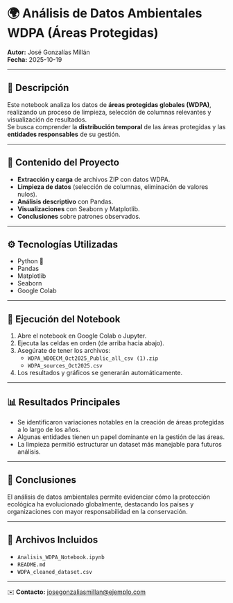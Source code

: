 # 🌍 Análisis de Datos Ambientales WDPA (Áreas Protegidas)

**Autor:** José Gonzalías Millán  
**Fecha:** 2025-10-19  

---

## 📘 Descripción
Este notebook analiza los datos de **áreas protegidas globales (WDPA)**, realizando un proceso de limpieza, selección de columnas relevantes y visualización de resultados.  
Se busca comprender la **distribución temporal** de las áreas protegidas y las **entidades responsables** de su gestión.

---

## 🧩 Contenido del Proyecto
- **Extracción y carga** de archivos ZIP con datos WDPA.  
- **Limpieza de datos** (selección de columnas, eliminación de valores nulos).  
- **Análisis descriptivo** con Pandas.  
- **Visualizaciones** con Seaborn y Matplotlib.  
- **Conclusiones** sobre patrones observados.

---

## ⚙️ Tecnologías Utilizadas
- Python 🐍  
- Pandas  
- Matplotlib  
- Seaborn  
- Google Colab  

---

## 🚀 Ejecución del Notebook
1. Abre el notebook en Google Colab o Jupyter.  
2. Ejecuta las celdas en orden (de arriba hacia abajo).  
3. Asegúrate de tener los archivos:
   - `WDPA_WDOECM_Oct2025_Public_all_csv (1).zip`  
   - `WDPA_sources_Oct2025.csv`
4. Los resultados y gráficos se generarán automáticamente.

---

## 📊 Resultados Principales
- Se identificaron variaciones notables en la creación de áreas protegidas a lo largo de los años.  
- Algunas entidades tienen un papel dominante en la gestión de las áreas.  
- La limpieza permitió estructurar un dataset más manejable para futuros análisis.

---

## 🧠 Conclusiones
El análisis de datos ambientales permite evidenciar cómo la protección ecológica ha evolucionado globalmente, destacando los países y organizaciones con mayor responsabilidad en la conservación.

---

## 📂 Archivos Incluidos
- `Analisis_WDPA_Notebook.ipynb`  
- `README.md`  
- `WDPA_cleaned_dataset.csv`  

---

✉️ **Contacto:** josegonzaliasmillan@ejemplo.com  
